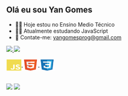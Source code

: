 ## Olá eu sou Yan Gomes

- 🧑‍🎓 Hoje estou no Ensino Medio Técnico
- 🧑‍💻 Atualmente estudando JavaScript
- 📩 Contate-me: yangomesprog@gmail.com




<div>
    <a href="https://www.instagram.com/yangomes010/">
    <img height="210em" src="https://github-readme-stats.vercel.app/api?username=YanGomes010&show_icons=true&theme=dracula&include_all_commits=true&count_private=true"/>
    <img height="175em" src="https://github-readme-stats.vercel.app/api/top-langs/?username=YanGomes010&layout=compact&langs_count=16&theme=dracula"/>
  </div>
  
  <div style="display: inline_block"><br>
    <img align="center" alt="Rafa-Js" height="30" width="40" src="https://raw.githubusercontent.com/devicons/devicon/master/icons/javascript/javascript-plain.svg">
    <img align="center" alt="Rafa-HTML" height="30" width="40" src="https://raw.githubusercontent.com/devicons/devicon/master/icons/html5/html5-original.svg">
    <img align="center" alt="Rafa-CSS" height="30" width="40" src="https://raw.githubusercontent.com/devicons/devicon/master/icons/css3/css3-original.svg">
  </div>
  <br><br>
  
  <div>
  <a href="https://www.instagram.com/yangomes010/" target="_blank"><img src="https://img.shields.io/badge/-Instagram-%23E4405F?style=for-the-badge&logo=instagram&logoColor=white" target="_blank"></a>
    <a href = "mailto:yangomesprog@gmail.com"><img src="https://img.shields.io/badge/Gmail-D14836?style=for-the-badge&logo=gmail&logoColor=white" target="_blank"></a>
  </div>
 
